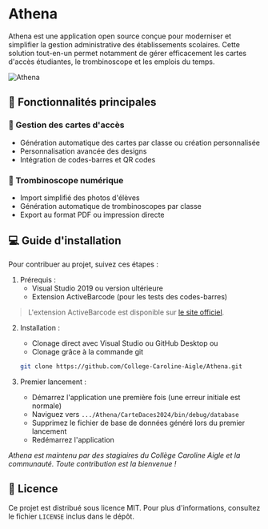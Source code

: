 # Athena
Athena est une application open source conçue pour moderniser et simplifier la gestion administrative des établissements scolaires.
Cette solution tout-en-un permet notamment de gérer efficacement les cartes d'accès étudiantes, le trombinoscope et les emplois du temps.

![Athena](https://github.com/user-attachments/assets/e95fee4a-ec3b-4fc5-ba11-a275a664a926)

## 🎯 Fonctionnalités principales
### 🎫 Gestion des cartes d'accès
- Génération automatique des cartes par classe ou création personnalisée
- Personnalisation avancée des designs
- Intégration de codes-barres et QR codes

### 📸 Trombinoscope numérique
- Import simplifié des photos d'élèves
- Génération automatique de trombinoscopes par classe
- Export au format PDF ou impression directe

## 💻 Guide d'installation
Pour contribuer au projet, suivez ces étapes :

1. Prérequis :
   - Visual Studio 2019 ou version ultérieure
   - Extension ActiveBarcode (pour les tests des codes-barres)

> L'extension ActiveBarcode est disponible sur [le site officiel](https://fr.activebarcode.com/download/).

2. Installation :
   - Clonage direct avec Visual Studio ou GitHub Desktop
     ou
   - Clonage grâce à la commande git
   ```bash
   git clone https://github.com/College-Caroline-Aigle/Athena.git
   ```

3. Premier lancement :
   - Démarrez l'application une première fois (une erreur initiale est normale)
   - Naviguez vers `.../Athena/CarteDaces2024/bin/debug/database`
   - Supprimez le fichier de base de données généré lors du premier lancement
   - Redémarrez l'application

*Athena est maintenu par des stagiaires du Collège Caroline Aigle et la communauté. Toute contribution est la bienvenue !*

## 📝 Licence
Ce projet est distribué sous licence MIT. Pour plus d'informations, consultez le fichier `LICENSE` inclus dans le dépôt.
